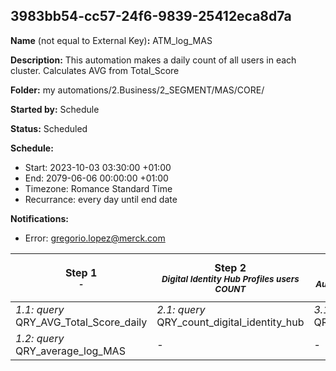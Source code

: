 ## 3983bb54-cc57-24f6-9839-25412eca8d7a

**Name** (not equal to External Key)**:** ATM_log_MAS

**Description:** This automation makes a daily count of all users in each cluster. Calculates AVG from Total_Score

**Folder:** my automations/2.Business/2_SEGMENT/MAS/CORE/

**Started by:** Schedule

**Status:** Scheduled

**Schedule:**

* Start: 2023-10-03 03:30:00 +01:00
* End: 2079-06-06 00:00:00 +01:00
* Timezone: Romance Standard Time
* Recurrance: every day until end date

**Notifications:**

* Error: gregorio.lopez@merck.com

| Step 1<br>_<small>-</small>_ | Step 2<br>_<small>Digital Identity Hub Profiles users COUNT</small>_ | Step 3<br>_<small>Auto Supression users COUNT</small>_ | Step 4<br>_<small>-</small>_ | Step 5<br>_<small>Medium Engagement COUNT and AVG data</small>_ | Step 6<br>_<small>-</small>_ | Step 7<br>_<small>Recoverable Engagement COUNT and AVG data</small>_ | Step 8<br>_<small>Block Engagement COUNT and AVG data</small>_ | Step 9<br>_<small>MAS exclusions COUNT  - user status, validation status, preRegEmail, email not null</small>_ | Step 10<br>_<small>QRY that records the Total Score Attribute field in LS20 after calculating the averages</small>_ |
| --- | --- | --- | --- | --- | --- | --- | --- | --- | --- |
| _1.1: query_<br>QRY_AVG_Total_Score_daily | _2.1: query_<br>QRY_count_digital_identity_hub | _3.1: query_<br>QRY_count_autosupression | _4.1: query_<br>QRY_count_average_High | _5.1: query_<br>QRY_count_average_Medium | _6.1: query_<br>QRY_count_average_Low | _7.1: query_<br>QRY_count_average_Recoverables | _8.1: query_<br>QRY_count_average_Block | _9.1: query_<br>QRY_Count_exclusion_MAS | _10.1: query_<br>QRY_Record_total_Score_Attribute_LS20 |
| _1.2: query_<br>QRY_average_log_MAS | - | - | - | - | - | - | - | - | - |
